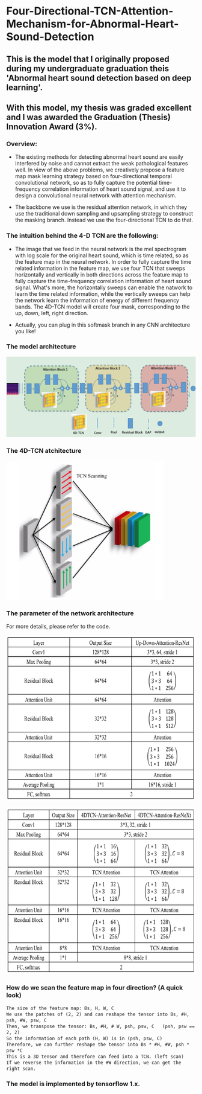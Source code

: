 # Four-Directional-TCN-Attention-Mechanism-for-Abnormal-Heart-Sound-Detection


## This is the model that I originally proposed during my undergraduate graduation theis 'Abnormal heart sound detection based on deep learning'.
## With this model, my thesis was graded excellent and I was awarded the Graduation (Thesis) Innovation Award (3%).

### Overview:

* The existing methods for detecting abnormal heart sound are easily interfered by noise and cannot extract the weak pathological features well. In view of the above problems, we creatively propose a feature map mask learning strategy based on four-directional temporal convolutional network, so as to fully capture the potential time-frequency correlation information of heart sound signal, and use it to design a convolutional neural network with attention mechanism.

* The backbone we use is the residual attention network, in which they use the traditional down sampling and upsampling strategy to construct the masking branch. Instead we use the four-directional TCN to do that.

### The intuition behind the 4-D TCN are the following:

* The image that we feed in the neural network is the mel spectrogram with log scale for the original heart sound, which is time related, so as the feature map in the neural network. In order to fully capture the time related information in the feature map, we use four TCN that sweeps horizontally and vertically in both directions across the feature map to fully capture the time-frequency correlation information of heart sound signal. What's more, the horizontally sweeps can enable the natwork to learn the time related information, while the vertically sweeps can help the network learn the information of energy of different frequency bands. The 4D-TCN model will create four mask, corresponding to the up, down, left, right direction. 

* Actually, you can plug in this softmask branch in any CNN architecture you like!


### The model architecture

<img src = https://github.com/GuoshenLi/Four-Directional-TCN-Attention-Mechanism-for-Abnormal-Heart-Sound-Detection/blob/main/tcn_masking_model.png><br/>

### The 4D-TCN atchitecture
<img src = https://github.com/GuoshenLi/Four-Directional-TCN-Attention-Mechanism-for-Abnormal-Heart-Sound-Detection/blob/main/4dtcn.png width = '418' height = '368'/><br/>

### The parameter of the network architecture
For more details, please refer to the code.



<img src = https://github.com/GuoshenLi/Four-Directional-TCN-Attention-Mechanism-for-Abnormal-Heart-Sound-Detection/blob/main/param1.png width = '662' height = '441'><br/>

<img src = https://github.com/GuoshenLi/Four-Directional-TCN-Attention-Mechanism-for-Abnormal-Heart-Sound-Detection/blob/main/param2.png width = '662' height = '441'/><br/>


### How do we scan the feature map in four direction? (A quick look)

```
The size of the feature map: Bs, H, W, C
We use the patches of (2, 2) and can reshape the tensor into Bs, #H, psh, #W, psw, C
Then, we transpose the tensor: Bs, #H, # W, psh, psw, C   (psh, psw == 2, 2)
So the information of each path (H, W) is in (psh, psw, C)
Therefore, we can further reshape the tensor into Bs * #H, #W, psh * psw *C
This is a 3D tensor and therefore can feed into a TCN. (left scan)
If we reverse the information in the #W direction, we can get the right scan.

```


### The model is implemented by tensorflow 1.x.


